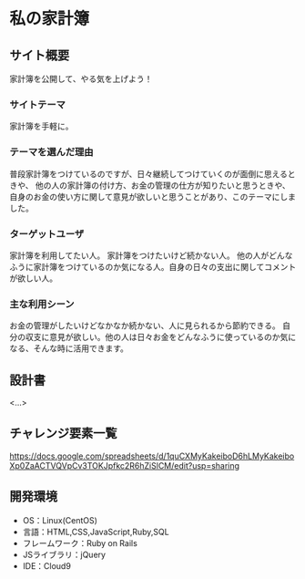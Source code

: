 # 私の家計簿

## サイト概要
家計簿を公開して、やる気を上げよう！

### サイトテーマ
家計簿を手軽に。

### テーマを選んだ理由
普段家計簿をつけているのですが、日々継続してつけていくのが面倒に思えるときや、
他の人の家計簿の付け方、お金の管理の仕方が知りたいと思うときや、
自身のお金の使い方に関して意見が欲しいと思うことがあり、このテーマにしました。

### ターゲットユーザ
 家計簿を利用してたい人。 家計簿をつけたいけど続かない人。
 他の人がどんなふうに家計簿をつけているのか気になる人。自身の日々の支出に関してコメントが欲しい人。

### 主な利用シーン
お金の管理がしたいけどなかなか続かない、人に見られるから節約できる。
自分の収支に意見が欲しい。他の人は日々お金をどんなふうに使っているのか気になる、そんな時に活用できます。

## 設計書
<...>

## チャレンジ要素一覧
<https://docs.google.com/spreadsheets/d/1quCXMyKakeiboD6hLMyKakeiboXp0ZaACTVQVpCv3TOKJpfkc2R6hZiSlCM/edit?usp=sharing>

## 開発環境
- OS：Linux(CentOS)
- 言語：HTML,CSS,JavaScript,Ruby,SQL
- フレームワーク：Ruby on Rails
- JSライブラリ：jQuery
- IDE：Cloud9
